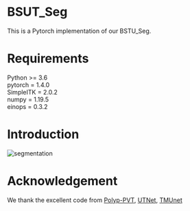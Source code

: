 # BSUT_Seg
This is a Pytorch implementation of our BSTU_Seg.
# Requirements
Python >= 3.6   
pytorch = 1.4.0  
SimpleITK = 2.0.2  
numpy = 1.19.5  
einops = 0.3.2  

# Introduction
![segmentation](https://user-images.githubusercontent.com/103362414/162615299-5b22d1e7-392e-46cb-9d98-6a28cc3567b8.jpg)

# Acknowledgement
We thank the excellent code from [Polyp-PVT](https://github.com/DengPingFan/Polyp-PVT), [UTNet](https://github.com/yhygao/UTNet), [TMUnet](https://github.com/rezazad68/TMUnet)
